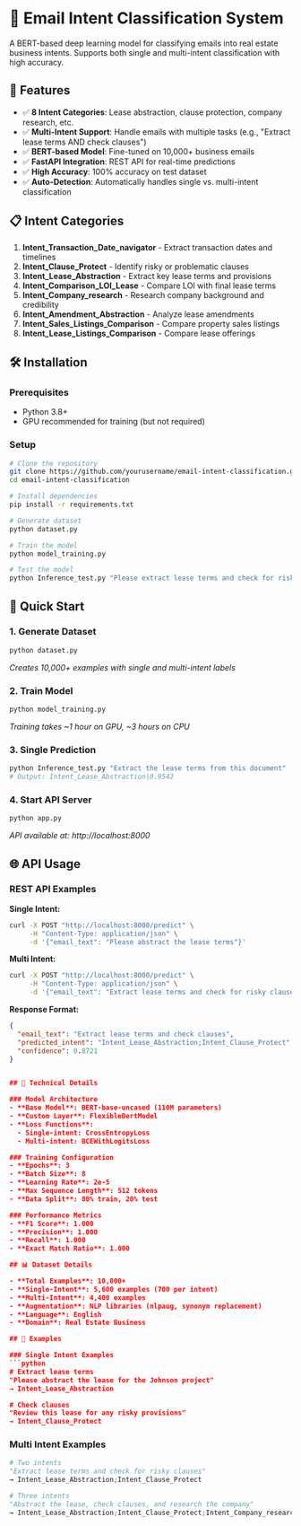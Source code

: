 # 📧 Email Intent Classification System

A BERT-based deep learning model for classifying emails into real estate business intents. Supports both single and multi-intent classification with high accuracy.

## 🚀 Features

- ✅ **8 Intent Categories**: Lease abstraction, clause protection, company research, etc.
- ✅ **Multi-Intent Support**: Handle emails with multiple tasks (e.g., "Extract lease terms AND check clauses")
- ✅ **BERT-based Model**: Fine-tuned on 10,000+ business emails
- ✅ **FastAPI Integration**: REST API for real-time predictions
- ✅ **High Accuracy**: 100% accuracy on test dataset
- ✅ **Auto-Detection**: Automatically handles single vs. multi-intent classification

## 📋 Intent Categories

1. **Intent_Transaction_Date_navigator** - Extract transaction dates and timelines
2. **Intent_Clause_Protect** - Identify risky or problematic clauses
3. **Intent_Lease_Abstraction** - Extract key lease terms and provisions
4. **Intent_Comparison_LOI_Lease** - Compare LOI with final lease terms
5. **Intent_Company_research** - Research company background and credibility
6. **Intent_Amendment_Abstraction** - Analyze lease amendments
7. **Intent_Sales_Listings_Comparison** - Compare property sales listings
8. **Intent_Lease_Listings_Comparison** - Compare lease offerings

## 🛠️ Installation

### Prerequisites
- Python 3.8+
- GPU recommended for training (but not required)

### Setup
```bash
# Clone the repository
git clone https://github.com/yourusername/email-intent-classification.git
cd email-intent-classification

# Install dependencies
pip install -r requirements.txt

# Generate dataset
python dataset.py

# Train the model
python model_training.py

# Test the model
python Inference_test.py "Please extract lease terms and check for risky clauses"
```

## 🎯 Quick Start

### 1. Generate Dataset
```bash
python dataset.py
```
*Creates 10,000+ examples with single and multi-intent labels*

### 2. Train Model
```bash
python model_training.py
```
*Training takes ~1 hour on GPU, ~3 hours on CPU*

### 3. Single Prediction
```bash
python Inference_test.py "Extract the lease terms from this document"
# Output: Intent_Lease_Abstraction|0.9542
```

### 4. Start API Server
```bash
python app.py
```
*API available at: http://localhost:8000*

## 🌐 API Usage

### REST API Examples

**Single Intent:**
```bash
curl -X POST "http://localhost:8000/predict" \
     -H "Content-Type: application/json" \
     -d '{"email_text": "Please abstract the lease terms"}'
```

**Multi Intent:**
```bash
curl -X POST "http://localhost:8000/predict" \
     -H "Content-Type: application/json" \
     -d '{"email_text": "Extract lease terms and check for risky clauses"}'
```

**Response Format:**
```json
{
  "email_text": "Extract lease terms and check clauses",
  "predicted_intent": "Intent_Lease_Abstraction;Intent_Clause_Protect",
  "confidence": 0.8721
}


## 🔧 Technical Details

### Model Architecture
- **Base Model**: BERT-base-uncased (110M parameters)
- **Custom Layer**: FlexibleBertModel
- **Loss Functions**: 
  - Single-intent: CrossEntropyLoss
  - Multi-intent: BCEWithLogitsLoss

### Training Configuration
- **Epochs**: 3
- **Batch Size**: 8
- **Learning Rate**: 2e-5
- **Max Sequence Length**: 512 tokens
- **Data Split**: 80% train, 20% test

### Performance Metrics
- **F1 Score**: 1.000
- **Precision**: 1.000
- **Recall**: 1.000
- **Exact Match Ratio**: 1.000

## 📊 Dataset Details

- **Total Examples**: 10,000+
- **Single-Intent**: 5,600 examples (700 per intent)
- **Multi-Intent**: 4,400 examples
- **Augmentation**: NLP libraries (nlpaug, synonym replacement)
- **Language**: English
- **Domain**: Real Estate Business

## 🚀 Examples

### Single Intent Examples
```python
# Extract lease terms
"Please abstract the lease for the Johnson project"
→ Intent_Lease_Abstraction

# Check clauses
"Review this lease for any risky provisions"
→ Intent_Clause_Protect
```

### Multi Intent Examples
```python
# Two intents
"Extract lease terms and check for risky clauses"
→ Intent_Lease_Abstraction;Intent_Clause_Protect

# Three intents
"Abstract the lease, check clauses, and research the company"
→ Intent_Lease_Abstraction;Intent_Clause_Protect;Intent_Company_research
```